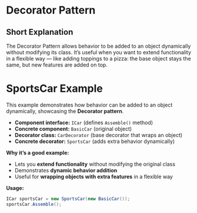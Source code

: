 # Decorator Pattern
## Short Explanation
The Decorator Pattern allows behavior to be added to an object dynamically without modifying its class. It’s useful when you want to extend functionality in a flexible way — like adding toppings to a pizza: the base object stays the same, but new features are added on top.
# SportsCar Example

This example demonstrates how behavior can be added to an object dynamically, showcasing the **Decorator pattern**.

- **Component interface:** `ICar` (defines `Assemble()` method)  
- **Concrete component:** `BasicCar` (original object)  
- **Decorator class:** `CarDecorator` (base decorator that wraps an object)  
- **Concrete decorator:** `SportsCar` (adds extra behavior dynamically)

**Why it’s a good example:**
- Lets you **extend functionality** without modifying the original class  
- Demonstrates **dynamic behavior addition**  
- Useful for **wrapping objects with extra features** in a flexible way

**Usage:**
```csharp
ICar sportsCar = new SportsCar(new BasicCar());
sportsCar.Assemble();

